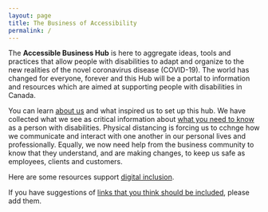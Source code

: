 ```yaml
---
layout: page
title: The Business of Accessibility
permalink: /
---
```


The **Accessible Business Hub** is here to aggregate ideas, tools and practices that allow people with disabilities to adapt and organize to the new realities of the novel coronavirus disease (COVID-19). The world has changed for everyone, forever and this Hub will be a portal to information and resources which are aimed at supporting people with disabilities in Canada.

You can learn [about us](/about/) and what inspired us to set up this hub. We have collected what we see as critical information about [what you need to know](/need/) as a person with disabilities. Physical distancing is forcing us to cchnge how we communicate and interact with one another in our personal lives and professionally. Equally, we now need help from the business community to know that they understand, and are making changes, to keep us safe as employees, clients and customers.

Here are some resources support [digital inclusion](/digital/). 

If you have suggestions of [links that you think should be included](https://forms.gle/3JZ7YK95zMHABh2s9), please add them.
